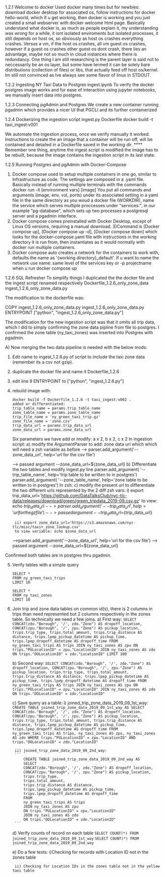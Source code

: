 1.2.1 Welcome to docker
Used docker many times but for newbies:
download docker desktop for associated os, follow instructions for
docker hello-world, which if u get working, then docker is working and
you just created a small webserver with docker welcome html page.
Basically understand what docker is, as much as people explain it,
my understanding was wrong for a while, it isnt isolated enviroments
but isolated processes, it still depends on host os, so obviously
as host os crashes everything crashes. Versus a vm, if the host os
crashes, all vm guest os crashes, however if a guest os crashes
other guest os dont crash, there lies an advantage, maybe not so
much in cloud instances where there is redundancy. One thing I am still
researching is the parent layer is said not to neccessarily be an os
layer, but some have termed it can be solely bare distributions
(collection of files) or libs, that actually feed off host os/kernel.
Im still not convinced as Ive always see some flavor of linux
in STDOUT.


1.2.2 Ingesting NY Taxi Data to Postgres
ingest.ipynb
To verify the docker postgres image works and for ease of interaction
using jupyter notebooks, we manually insert data into postgres.

1.2.3 Connecting pgAdmin and Postgres
We create a new container running pgadmin which provides a nicer UI that
PGCLI and its further containerized

1.2.4 Dockerizing the ingestion script
ingest.py
Dockerfile
docker build -t taxi_ingest:v001


We automate the ingestion process, once we verify manually it worked.
Instructions to create the an image that a container will be run off,
will be contained and detailed in a Dockerfile saved in the working dir.
**** Remember one thing, anytime the ingest script is modified the image has
to be rebuilt, because the image contains the ingestion script in its last state.


1.2.5 Running Postgres and pgAdmin with Docker-Compose
1) Docker compose used to setup multiple containers in one go,
similar to Infrastructure as code. The settings are composed in a .yaml file.
Basically instead of running multiple terminals with the commands
docker run -it [environment vars] [image]
You put all commands and arguments (image, env, vol, ports) under its associated
setting in a yaml file in the same directory as you woud a docker file (WORKDIR),
name the service which serves multiple proccesses under "services:",
in our example "pg-database", which sets up two processes a postgresql server
and a pgadmin interface.
2) Docker compose comes preinstalled with Docker Desktop, except of Linux
OS versions, requiring a manual download.
3)Command is [Docker compose up], [Docker compose up -d], [Docker compose down]
which looks for the docker-compose.yaml file with instructions in the working directory
it is run from, then instantiates as it would normally with docker run multiple
containers.
4) Docker compose auto creates a network for the containers to work with,
defaults the name as '{working directory}_default'. If u want to name the
network use name: same level of the services key or -p projectname when u run
docker compose up

1.2.6 SQL Refresher
To simplify things I duplicated the the docker file and the ingest script
renamed respectively
Dockerfile_1.2.6_only_zone_data
ingest_1.2.6_only_zone_data.py

The modification to the dockerfile was:

COPY ingest_1.2.6_only_zone_data.py ingest_1.2.6_only_zone_data.py
ENTRYPOINT ["python", "ingest_1.2.6_only_zone_data.py"]

The modification for the new ingestion script was that it omits
all trip data, which I did to simply confirming the zone data pipline from
file to postgres. I confirmed the zone table (ny_taxi_zones) was inserted into
Postgres
with pgadmin.

A) Now merging the two data pipeline is needed with the below mods:
1) Edit name to ingest_1.2.6.py of script to include the taxi zone data
(remember its a csv not gzip).
2) duplicate the docker file and name it Dockerfile_1.2.6
3) edit line 9 ENTRYPOINT to ["python", "ingest_1.2.6.py"]
4) rebuild image with:
    ```
    docker build -f Dockerfile_1.2.6 -t taxi_ingest:v002 .
    added or differentiated:
    trip_table_name = params.trip_table_name
    zone_table_name = params.zone_table_name
    trip_file_name = 'ny_green_taxi_trip.gz'
    zone_file_name = 'zone.csv'
    trip_data_url = params.trip_data_url
    zone_data_url = params.zone_data_url
    ```

    Six parameters we have add or modify: a x 2, b x 2, c x 2
    In ingestion script:
    a) modify the ArgumentParser to add:
    zone data url which which will need a zsh variable as before
    --> parser.add_argument('--zone_data_url', help='url for the csv file')

    --> passed argument --zone_data_url=${zone_data_url}
     b) Differentiate the two tables and modify ingest.py line
    parser.add_argument(
        '--trip_table_name', help='trip table to be written to in postgres')
    parser.add_argument(
        '--zone_table_name', help='zone table to be written to in postgres')
    In zsh:
    c) modify the present url to differentiate the two different urls
    represented by the 2 diff zsh vars:
        i) export trip_data_url='https://github.com/DataTalksClub/nyc-tlc-data/releases/download/green/green_tripdata_2019-09.csv.gz'
        to view: echo $trip_data_url
        -->parser.add_argument('--trip_data_url', help='url for the gz file')
        --> passed argument --trip_data_url=${trip_data_url}

        ii) export zone_data_url='https://s3.amazonaws.com/nyc-tlc/misc/taxi+_zone_lookup.csv'
        to view variable: echo $zone_data_url
    -->parser.add_argument('--zone_data_url', help='url for the csv file')
        --> passed argument --zone_data_url=${zone_data_url}

Confirmed both tables are in postgres thru pgadmin.

5) Verify tables with a simple query
    ```
    SELECT *
    FROM ny_green_taxi_trips
    LIMIT 10
    ```

    ```
    SELECT *
    FROM ny_taxi_zones
    LIMIT 10
    ```

6) Join trip and zone data tables on common id(s), there is 2 columns in trips than need represented but 2 columns respectively in the zones table. So
   technically we need a few joins.
    a) First way:
        ```
            SELECT
            CONCAT(zdo."Borough", '/', zdo."Zone") AS dropoff_location,
            CONCAT(zpu."Borough", '/', zpu."Zone") AS pickup_location,
            trips.trip_type,
            trips.total_amount,
            trips.trip_distance AS distance,
            trips.lpep_pickup_datetime AS pickup_time,
            trips.lpep_dropoff_datetime AS dropoff_time
            FROM
            ny_green_taxi_trips AS trips
            JOIN ny_taxi_zones AS zpu
            ON trips."PULocationID" = zpu."LocationID"
            JOIN ny_taxi_zones AS zdo
            ON trips."DOLocationID" = zdo."LocationID"
            LIMIT 100
        ```


    b) Second way:
        ```
            SELECT
            CONCAT(zdo."Borough", '/', zdo."Zone") AS dropoff_location,
            CONCAT(zpu."Borough", '/', zpu."Zone") AS pickup_location,
            trips.trip_type,
            trips.total_amount,
            trips.trip_distance AS distance,
            trips.lpep_pickup_datetime AS pickup_time,
            trips.lpep_dropoff_datetime AS dropoff_time
            FROM
            ny_green_taxi_trips AS trips
            JOIN ny_taxi_zones AS zpu
            ON trips."PULocationID" = zpu."LocationID"
            JOIN ny_taxi_zones AS zdo
            ON trips."DOLocationID" = zdo."LocationID"
        ```


    c) Save query as a table:
        i) joined_trip_zone_data_2019_09_1st_way:
        ```
            CREATE TABLE joined_trip_zone_data_2019_09_1st_way AS
            SELECT
            CONCAT(zdo."Borough", '/', zdo."Zone") AS dropoff_location,
            CONCAT(zpu."Borough", '/', zpu."Zone") AS pickup_location,
            trips.trip_type,
            trips.total_amount,
            trips.trip_distance AS distance,
            trips.lpep_pickup_datetime AS pickup_time,
            trips.lpep_dropoff_datetime AS dropoff_time
            FROM
            ny_green_taxi_trips AS trips,
            ny_taxi_zones AS zpu,
            ny_taxi_zones AS zdo
            WHERE
            trips."PULocationID" = zpu."LocationID" AND
            trips."DOLocationID" = zdo."LocationID"
        ```


        ii) joined_trip_zone_data_2019_09_2nd_way:
        ```
            CREATE TABLE joined_trip_zone_data_2019_09_2nd_way AS
            SELECT
            CONCAT(zdo."Borough", '/', zdo."Zone") AS dropoff_location,
            CONCAT(zpu."Borough", '/', zpu."Zone") AS pickup_location,
            trips.trip_type,
            trips.total_amount,
            trips.trip_distance AS distance,
            trips.lpep_pickup_datetime AS pickup_time,
            trips.lpep_dropoff_datetime AS dropoff_time
            FROM
            ny_green_taxi_trips AS trips
            JOIN ny_taxi_zones AS zpu
            ON trips."PULocationID" = zpu."LocationID"
            JOIN ny_taxi_zones AS zdo
            ON trips."DOLocationID" = zdo."LocationID"
        ```
    d)  Verify counts of record on each table
        ```
            SELECT COUNT(*)
            FROM joined_trip_zone_data_2019_09_1st_way
        ```
        ```
            SELECT COUNT(*)
            FROM joined_trip_zone_data_2019_09_2nd_way
        ```



    e) Do a few tests:
        i)Checking for records with Location ID not in the zones table



        ii) Checking for Location IDs in the zones table not in the yellow taxi table




